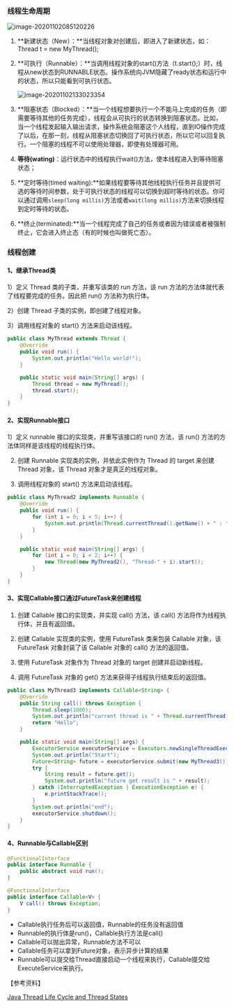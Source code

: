 ### 线程生命周期

![image-20201102085120226](C:\Users\c00423112\AppData\Roaming\Typora\typora-user-images\image-20201102085120226.png)

1. **新建状态（New）：**当线程对象对创建后，即进入了新建状态，如：Thread t = new MyThread();

2. **可执行（Runnable）：**当调用线程对象的start()方法（t.start();）时，线程从new状态到RUNNABLE状态。操作系统向JVM隐藏了ready状态和运行中的状态，所以只能看到可执行状态。

   ![image-20201102133023354](E:\文档\知识文档\图片\image-20201102133023354.png)

3. **阻塞状态（Blocked）：**当一个线程想要执行一个不能马上完成的任务（即需要等待其他的任务完成），线程会从可执行的状态转换到阻塞状态。比如，当一个线程发起输入输出请求，操作系统会阻塞这个人线程，直到IO操作完成了以后，在那一刻，线程从阻塞状态切换回了可执行状态，所以它可以回复执行。一个阻塞的线程不可以使用处理器，即使有处理器可用。

4. **等待(wating)**：运行状态中的线程执行wait()方法，使本线程进入到等待阻塞状态；

5. **定时等待(timed waiting):**如果线程要等待其他线程执行任务并且提供可选的等待时间参数，处于可执行状态的线程可以切换到超时等待的状态。你可以通过调用`sleep(long millis)`方法或者`wait(long millis)`方法来切换线程到定时等待的状态。

6. **终止(terminated):**当一个线程完成了自己的任务或者因为错误或者被强制终止，它会进入终止态（有的时候也叫做死亡态）。



### 线程创建

#### 1、继承Thread类

1）定义 Thread 类的子类，并重写该类的 run 方法，该 run 方法的方法体就代表了线程要完成的任务。因此把 run() 方法称为执行体。

2）创建 Thread 子类的实例，即创建了线程对象。

3）调用线程对象的 start() 方法来启动该线程。

```Java
public class MyThread extends Thread {
    @Override
    public void run() {
        System.out.println("Hello world!");
    }

    public static void main(String[] args) {
        Thread thread = new MyThread();
        thread.start();
    }
}
```



#### 2、实现Runnable接口

1）定义 runnable 接口的实现类，并重写该接口的 run() 方法，该 run() 方法的方法体同样是该线程的线程执行体。

2)  创建 Runnable 实现类的实例，并依此实例作为 Thread 的 target 来创建 Thread 对象，该 Thread 对象才是真正的线程对象。

3) 调用线程对象的 start() 方法来启动该线程。

```Java
public class MyThread2 implements Runnable {
    @Override
    public void run() {
        for (int i = 0; i < 5; i++) {
            System.out.println(Thread.currentThread().getName() + " : " + i);
        }
    }

    public static void main(String[] args) {
        for (int i = 0; i < 2; i++) {
            new Thread(new MyThread2(), "Thread-" + i).start();
        }
    }
}
```



#### 3、实现Callable接口通过FutureTask来创建线程

1) 创建 Callable 接口的实现类，并实现 call() 方法，该 call() 方法将作为线程执行体，并且有返回值。

2) 创建 Callable 实现类的实例，使用 FutureTask 类来包装 Callable 对象，该 FutureTask 对象封装了该 Callable 对象的 call() 方法的返回值。

3) 使用 FutureTask 对象作为 Thread 对象的 target 创建并启动新线程。

4) 调用 FutureTask 对象的 get() 方法来获得子线程执行结束后的返回值。

```Java
public class MyThread3 implements Callable<String> {
    @Override
    public String call() throws Exception {
        Thread.sleep(1000);
        System.out.println("current thread is " + Thread.currentThread());
        return "Hello";
    }

    public static void main(String[] args) {
        ExecutorService executorService = Executors.newSingleThreadExecutor();
        System.out.println("Start");
        Future<String> future = executorService.submit(new MyThread3());
        try {
            String result = future.get();
            System.out.println("future get result is " + result);
        } catch (InterruptedException | ExecutionException e) {
            e.printStackTrace();
        }
        System.out.println("end");
        executorService.shutdown();
    }
}
```



#### 4、Runnable与Callable区别

```java
@FunctionalInterface
public interface Runnable {
    public abstract void run();
}

@FunctionalInterface
public interface Callable<V> {
    V call() throws Exception;
}
```

- Callable执行任务后可以返回值，Runnable的任务没有返回值
- Runnable的执行体是run()，Callable执行方法是call()
- Callable可以抛出异常，Runnable方法不可以
- Callable任务可以拿到Future对象，表示异步计算的结果
- Runnable可以提交给Thread直接启动一个线程来执行，Callable提交给ExecuteService来执行。





【参考资料】

[Java Thread Life Cycle and Thread States](https://howtodoinjava.com/java/multi-threading/java-thread-life-cycle-and-thread-states/)